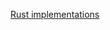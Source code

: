 [Rust implementations](https://github.com/munificent/craftinginterpreters/wiki/Lox-implementations#rust)